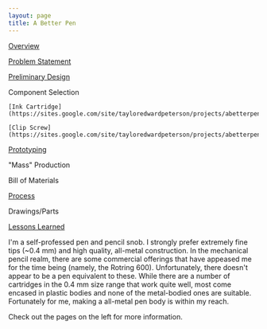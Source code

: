 ```yaml
---
layout: page
title: A Better Pen
---
```


[Overview](https://sites.google.com/site/tayloredwardpeterson/projects/abetterpen)

[Problem Statement](https://sites.google.com/site/tayloredwardpeterson/projects/abetterpen/problemstatement)

[Preliminary Design](https://sites.google.com/site/tayloredwardpeterson/projects/abetterpen/preliminarydesign)

Component Selection 

    [Ink Cartridge](https://sites.google.com/site/tayloredwardpeterson/projects/abetterpen/cartridgeselection)

    [Clip Screw](https://sites.google.com/site/tayloredwardpeterson/projects/abetterpen/clipscrewselection)

[Prototyping](https://sites.google.com/site/tayloredwardpeterson/projects/abetterpen/alphaprototype)

"Mass" Production 

   Bill of Materials 

   [Process](https://sites.google.com/site/tayloredwardpeterson/projects/abetterpen/process)

   Drawings/Parts 

   [Lessons Learned](https://sites.google.com/site/tayloredwardpeterson/projects/abetterpen/lessonslearned)

I'm a self-professed pen and pencil snob. I strongly prefer extremely fine tips (~0.4 mm) and high quality, all-metal construction. In the mechanical pencil realm, there are some commercial offerings that have appeased me for the time being (namely, the Rotring 600). Unfortunately, there doesn't appear to be a pen equivalent to these. While there are a number of cartridges in the 0.4 mm size range that work quite well, most come encased in plastic bodies and none of the metal-bodied ones are suitable. Fortunately for me, making a all-metal pen body is within my reach.

Check out the pages on the left for more information. 
